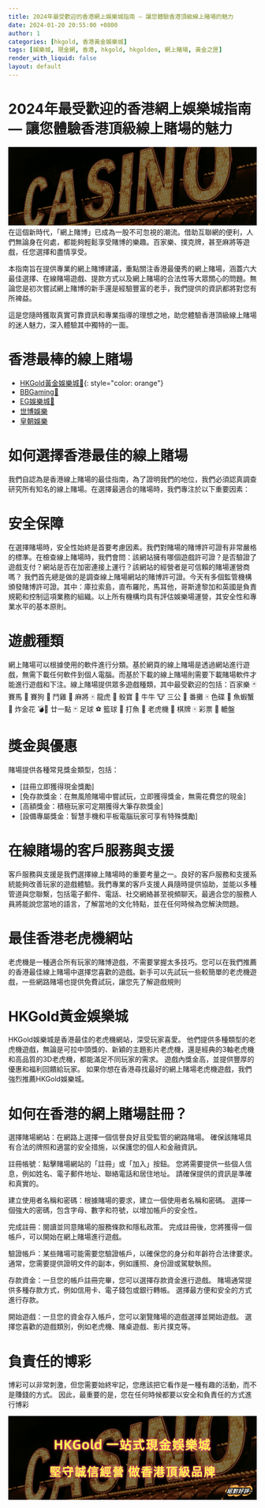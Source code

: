 ```yaml
---
title: 2024年最受歡迎的香港網上娛樂城指南 — 讓您體驗香港頂級線上賭場的魅力
date: 2024-01-20 20:55:00 +0800
author: 1
categories: [hkgold, 香港黃金娛樂城]
tags: [娛樂城, 現金網, 香港, hkgold, hkgolden, 網上賭場, 黃金之匣]
render_with_liquid: false
layout: default
---
```

# 2024年最受歡迎的香港網上娛樂城指南 — 讓您體驗香港頂級線上賭場的魅力
![現金網 娛樂城](/assets/img/casino.png)
在這個新時代，「網上賭博」已成為一股不可忽視的潮流。借助互聯網的便利，人們無論身在何處，都能夠輕鬆享受賭博的樂趣。百家樂、撲克牌，甚至麻將等遊戲，任您選擇和盡情享受。

本指南旨在提供專業的網上賭博建議，重點關注香港最優秀的網上賭場，涵蓋六大最佳選擇、在線賭場遊戲、提款方式以及網上賭場的合法性等大眾關心的問題。無論您是初次嘗試網上賭博的新手還是經驗豐富的老手，我們提供的資訊都將對您有所裨益。

這是您隨時獲取真實可靠資訊和專業指導的理想之地，助您體驗香港頂級線上賭場的迷人魅力，深入體驗其中獨特的一面。

# 香港最棒的線上賭場

- [HKGold黃金娛樂城🥇](https://hkgold.com){: style="color: orange"}
- [BBGaming🥈](https://hkgolden.com)
- [EG娛樂城🥉](https://eg.com)
- [世博娛樂](https://hk01.com)
- [皇朝娛樂](https://hkgold.com)

# 如何選擇香港最佳的線上賭場

我們自認為是香港線上賭場的最佳指南，為了證明我們的地位，我們必須認真調查研究所有知名的線上賭場。在選擇最適合的賭場時，我們專注於以下重要因素：

# 安全保障
在選擇賭場時，安全性始終是首要考慮因素。我們對賭場的賭博許可證有非常嚴格的標準。在檢查線上賭場時，我們會問：該網站擁有哪個遊戲許可證？是否驗證了遊戲支付？網站是否在加密連接上運行？該網站的經營者是可信賴的賭場運營商嗎？
我們首先總是做的是調查線上賭場網站的賭博許可證。今天有多個監管機構頒發賭博許可證。其中：庫拉索島，直布羅陀，馬耳他，哥斯達黎加和英國是負責規範和控制這項業務的組織。以上所有機構均具有評估娛樂場運營，其安全性和專業水平的基本原則。

# 遊戲種類
網上賭場可以根據使用的軟件進行分類。基於網頁的線上賭場是透過網站進行遊戲，無需下載任何軟件到個人電腦。而基於下載的線上賭場則需要下載賭場軟件才能進行遊戲和下注。線上賭場提供眾多遊戲種類，其中最受歡迎的包括：百家樂 🃏 賽馬 🏇 賽狗 🏁 鬥雞 🐔 麻將 🀄️ 龍虎 🐉 骰寶 🎲 牛牛 🐮 三公 👑 番攤 🀄️ 色碟 🎨 魚蝦蟹 🎲 炸金花 💣🌸 廿一點 🃏 足球 ⚽️ 籃球 🏀 打魚 🎣 老虎機 🎰 棋牌 🀄️ 彩票 🎫 轆盤

# 獎金與優惠
賭場提供各種常見獎金類型，包括：

- [註冊立即獲得現金獎勵]
- [免存款獎金：在無風險賭場中嘗試玩，立即獲得獎金，無需花費您的現金]
- [高額獎金：積極玩家可定期獲得大筆存款獎金]
- [設備專屬獎金：智慧手機和平板電腦玩家可享有特殊獎勵]

# 在線賭場的客戶服務與支援
客戶服務與支援是我們選擇線上賭場時的重要考量之一。良好的客戶服務和支援系統能夠改善玩家的遊戲體驗。我們專業的客戶支援人員隨時提供協助，並能以多種管道與您聯繫，包括電子郵件、電話、社交網絡甚至視頻聊天。最適合您的服務人員將能說您當地的語言，了解當地的文化特點，並在任何時候為您解決問題。

# 最佳香港老虎機網站
老虎機是一種適合所有玩家的賭博遊戲，不需要掌握太多技巧。您可以在我們推薦的香港最佳線上賭場中選擇您喜歡的遊戲。新手可以先試玩一些較簡單的老虎機遊戲，一些網路賭場也提供免費試玩，讓您先了解遊戲規則

# HKGold黃金娛樂城
HKGold娛樂城是香港最佳的老虎機網站，深受玩家喜愛。 他們提供多種類型的老虎機遊戲，無論是可拉中頭獎的、新穎的主題影片老虎機，還是經典的3軸老虎機和高品質的3D老虎機，都能滿足不同玩家的需求。 遊戲內獎金高，並提供豐厚的優惠和福利回饋給玩家。 如果你想在香港尋找最好的網上賭場老虎機遊戲，我們強烈推薦HKGold娛樂城。

# 如何在香港的網上賭場註冊？
選擇賭場網站：在網路上選擇一個信譽良好且受監管的網路賭場。 確保該賭場具有合法的牌照和適當的安全措施，以保護您的個人和金融資訊。

註冊帳號：點擊賭場網站的「註冊」或「加入」按鈕。 您將需要提供一些個人信息，例如姓名、電子郵件地址、聯絡電話和居住地址。 請確保提供的資訊是準確和真實的。

建立使用者名稱和密碼：根據賭場的要求，建立一個使用者名稱和密碼。 選擇一個強大的密碼，包含字母、數字和符號，以增加帳戶的安全性。

完成註冊：閱讀並同意賭場的服務條款和隱私政策。 完成註冊後，您將獲得一個帳戶，可以開始在網上賭場進行遊戲。

驗證帳戶：某些賭場可能需要您驗證帳戶，以確保您的身分和年齡符合法律要求。 通常，您需要提供證明文件的副本，例如護照、身份證或駕駛執照。

存款資金：一旦您的帳戶註冊完畢，您可以選擇存款資金進行遊戲。 賭場通常提供多種存款方式，例如信用卡、電子錢包或銀行轉帳。 選擇最方便和安全的方式進行存款。

開始遊戲：一旦您的資金存入帳戶，您可以瀏覽賭場的遊戲選擇並開始遊戲。 選擇您喜歡的遊戲類別，例如老虎機、賭桌遊戲、影片撲克等。

# 負責任的博彩
博彩可以非常刺激，但您需要始終牢記，您應該把它看作是一種有趣的活動，而不是賺錢的方式。 因此，最重要的是，您在任何時候都要以安全和負責任的方式進行博彩

![hkgold.com](/assets/img/casino-hk.png)
